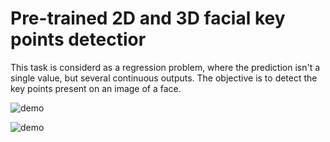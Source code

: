 # Pre-trained 2D and 3D facial key points detectior

This task is considerd as a regression problem, where the prediction isn't a single value, but several continuous outputs. The objective is to detect the key points present on an image of a face.

![demo](https://github.com/hotasalah/3D-facial-keypoints-detection/blob/main/demo_2d_3d_facial_keypoints_detection_img_1.jpg)

![demo](https://github.com/hotasalah/3D-facial-keypoints-detection/blob/main/demo_2d_3d_facial_keypoints_detection_img_2.jpg)
